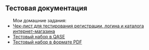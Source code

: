 <h2>Тестовая документация</h2>
<ul>Мои домашние задания:
  <li><a href="https://docs.google.com/spreadsheets/d/1uorsMkFzLTLJl4DZKCCB7pgUoQ2ArURd6EFLa8RWix8/edit?usp=sharing">Чек-лист для тестирования регистрации, логина и каталога интернет-магазина</a></li>
  <li><a href="https://app.qase.io/project/G8?suite=14&view=2">Тестовый набор в QASE</a></li>
  <li><a href="https://drive.google.com/file/d/1dVMhXhZC74hDkgqG6wF8LsMHXZxkASAt/view?usp=sharing">Тестовый набор в формате PDF</a></li>
</ul>
